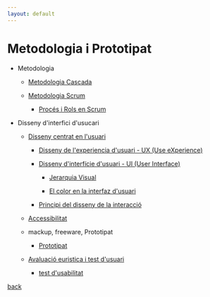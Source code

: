 ```yaml
---
layout: default
---
```


# Metodologia i Prototipat

- Metodologia

    - [Metodologia Cascada](metodologia/cascada.html)
    
    - [Metodologia Scrum](metodologia/scrum.html)
    
        - [Procés i Rols en Scrum](metodologia/procesRolsScrum.html)
        
- Disseny d'interfici d'usucari

    - [Disseny centrat en l'usuari](./disseny/DissenyCentratUsuari.html)
    
        - [Disseny de l'experiencia d'usuari - UX (Use eXperience)](./disseny/experienciaUsuari.html)
        
        - [Disseny d'interfície d'usuari - UI (User Interface)](./disseny/InterficieUsuari.html)
        	
            - [Jerarquia Visual](./disseny/jerarquiaVisual.html)
            
            - [El color en la interfaz d'usuari](./disseny/colors.html)
       	
        - [Principi del disseny de la interacció](./disseny/principisInteraccio.html)
        
    - [Accessibilitat](./disseny/accessibilitat.html)

    - mackup, freeware, Prototipat

       	- [Prototipat](./disseny/prototipat/prototipat.html)

    - [Avaluació euristica i test d'usuari](./disseny/avaluacio/avaluacio.html)
        - [test d'usabilitat](./disseny/avaluacio/testUsabilitat.html)
    
[back](../..)
